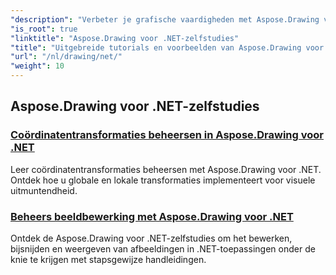 ```yaml
---
"description": "Verbeter je grafische vaardigheden met Aspose.Drawing voor .NET. Van nauwkeurige coördinatentransformaties tot dynamische tekst en lettertypen&#58; onze tutorials ontsluiten het volledige potentieel van grafische toepassingen."
"is_root": true
"linktitle": "Aspose.Drawing voor .NET-zelfstudies"
"title": "Uitgebreide tutorials en voorbeelden van Aspose.Drawing voor .NET"
"url": "/nl/drawing/net/"
"weight": 10
---
```


## Aspose.Drawing voor .NET-zelfstudies
### [Coördinatentransformaties beheersen in Aspose.Drawing voor .NET](./transformations/)
Leer coördinatentransformaties beheersen met Aspose.Drawing voor .NET. Ontdek hoe u globale en lokale transformaties implementeert voor visuele uitmuntendheid.
### [Beheers beeldbewerking met Aspose.Drawing voor .NET](./master-image-editing/)
Ontdek de Aspose.Drawing voor .NET-zelfstudies om het bewerken, bijsnijden en weergeven van afbeeldingen in .NET-toepassingen onder de knie te krijgen met stapsgewijze handleidingen.